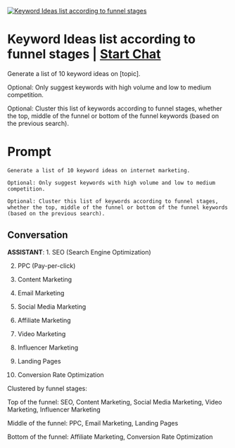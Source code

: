
[![Keyword Ideas list according to funnel stages](https://flow-prompt-covers.s3.us-west-1.amazonaws.com/icon/vintage/vint_7.png)](https://gptcall.net/chat.html?data=%7B%22contact%22%3A%7B%22id%22%3A%22q7-Ls9QBqZU7wmKzDfz8U%22%2C%22flow%22%3Atrue%7D%7D)
# Keyword Ideas list according to funnel stages | [Start Chat](https://gptcall.net/chat.html?data=%7B%22contact%22%3A%7B%22id%22%3A%22q7-Ls9QBqZU7wmKzDfz8U%22%2C%22flow%22%3Atrue%7D%7D)
Generate a list of 10 keyword ideas on [topic].



Optional: Only suggest keywords with high volume and low to medium competition.



Optional: Cluster this list of keywords according to funnel stages, whether the top, middle of the funnel or bottom of the funnel keywords (based on the previous search).

# Prompt

```
Generate a list of 10 keyword ideas on internet marketing.

Optional: Only suggest keywords with high volume and low to medium competition.

Optional: Cluster this list of keywords according to funnel stages, whether the top, middle of the funnel or bottom of the funnel keywords (based on the previous search).
```

## Conversation

**ASSISTANT**: 1. SEO (Search Engine Optimization)

2. PPC (Pay-per-click)

3. Content Marketing

4. Email Marketing

5. Social Media Marketing

6. Affiliate Marketing

7. Video Marketing

8. Influencer Marketing

9. Landing Pages

10. Conversion Rate Optimization



Clustered by funnel stages:

Top of the funnel: SEO, Content Marketing, Social Media Marketing, Video Marketing, Influencer Marketing

Middle of the funnel: PPC, Email Marketing, Landing Pages

Bottom of the funnel: Affiliate Marketing, Conversion Rate Optimization



